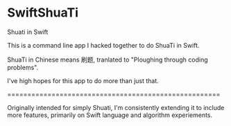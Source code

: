 # SwiftShuaTi
Shuati in Swift

This is a command line app I hacked together to do ShuaTi in Swift.

ShuaTi in Chinese means 刷题, tranlated to "Ploughing through coding problems".

I've high hopes for this app to do more than just that.

=====================================================

Originally intended for simply Shuati, I'm consistently extending it to include more features, primarily on Swift language and algorithm experiements.
